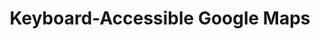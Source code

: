 ---
title: Keyboard-Accessible Google Maps
authors:
- patrick-lauke
intro: 'Google Maps is a fantastic API for adding powerful mapping functionality to your web applications quickly, but the accessibility leaves a little bit to be desired. In this article, Patrick Lauke shows how to construct a solution to improve things, adding keyboard accessibility to Google Maps.'
layout: article
---